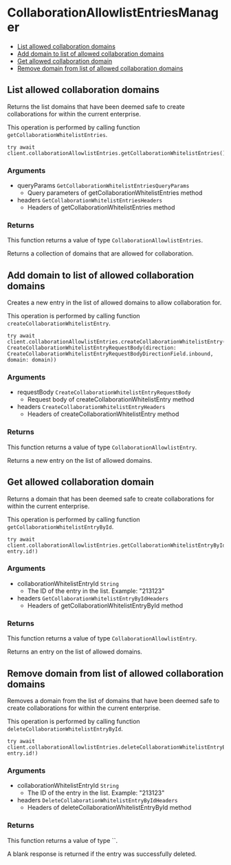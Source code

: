 # CollaborationAllowlistEntriesManager


- [List allowed collaboration domains](#list-allowed-collaboration-domains)
- [Add domain to list of allowed collaboration domains](#add-domain-to-list-of-allowed-collaboration-domains)
- [Get allowed collaboration domain](#get-allowed-collaboration-domain)
- [Remove domain from list of allowed collaboration domains](#remove-domain-from-list-of-allowed-collaboration-domains)

## List allowed collaboration domains

Returns the list domains that have been deemed safe to create collaborations
for within the current enterprise.

This operation is performed by calling function `getCollaborationWhitelistEntries`.



```
try await client.collaborationAllowlistEntries.getCollaborationWhitelistEntries()
```

### Arguments

- queryParams `GetCollaborationWhitelistEntriesQueryParams`
  - Query parameters of getCollaborationWhitelistEntries method
- headers `GetCollaborationWhitelistEntriesHeaders`
  - Headers of getCollaborationWhitelistEntries method


### Returns

This function returns a value of type `CollaborationAllowlistEntries`.

Returns a collection of domains that are allowed for collaboration.


## Add domain to list of allowed collaboration domains

Creates a new entry in the list of allowed domains to allow
collaboration for.

This operation is performed by calling function `createCollaborationWhitelistEntry`.



```
try await client.collaborationAllowlistEntries.createCollaborationWhitelistEntry(requestBody: CreateCollaborationWhitelistEntryRequestBody(direction: CreateCollaborationWhitelistEntryRequestBodyDirectionField.inbound, domain: domain))
```

### Arguments

- requestBody `CreateCollaborationWhitelistEntryRequestBody`
  - Request body of createCollaborationWhitelistEntry method
- headers `CreateCollaborationWhitelistEntryHeaders`
  - Headers of createCollaborationWhitelistEntry method


### Returns

This function returns a value of type `CollaborationAllowlistEntry`.

Returns a new entry on the list of allowed domains.


## Get allowed collaboration domain

Returns a domain that has been deemed safe to create collaborations
for within the current enterprise.

This operation is performed by calling function `getCollaborationWhitelistEntryById`.



```
try await client.collaborationAllowlistEntries.getCollaborationWhitelistEntryById(collaborationWhitelistEntryId: entry.id!)
```

### Arguments

- collaborationWhitelistEntryId `String`
  - The ID of the entry in the list. Example: "213123"
- headers `GetCollaborationWhitelistEntryByIdHeaders`
  - Headers of getCollaborationWhitelistEntryById method


### Returns

This function returns a value of type `CollaborationAllowlistEntry`.

Returns an entry on the list of allowed domains.


## Remove domain from list of allowed collaboration domains

Removes a domain from the list of domains that have been deemed safe to create
collaborations for within the current enterprise.

This operation is performed by calling function `deleteCollaborationWhitelistEntryById`.



```
try await client.collaborationAllowlistEntries.deleteCollaborationWhitelistEntryById(collaborationWhitelistEntryId: entry.id!)
```

### Arguments

- collaborationWhitelistEntryId `String`
  - The ID of the entry in the list. Example: "213123"
- headers `DeleteCollaborationWhitelistEntryByIdHeaders`
  - Headers of deleteCollaborationWhitelistEntryById method


### Returns

This function returns a value of type ``.

A blank response is returned if the entry was
successfully deleted.


